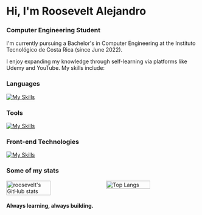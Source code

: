 # Hi, I'm Roosevelt Alejandro

### Computer Engineering Student


I'm currently pursuing a Bachelor's in Computer Engineering at the Instituto Tecnológico de Costa Rica (since June 2022).

I enjoy expanding my knowledge through self-learning via platforms like Udemy and YouTube. My skills include:

<h3 align="left">Languages</h3>

[![My Skills](https://skillicons.dev/icons?i=cpp,py,java,javascript)](https://skillicons.dev)

<h3 align="left">Tools</h3>

[![My Skills](https://skillicons.dev/icons?i=git,linux,ubuntu,vscode,nodejs,mysql,latex)](https://skillicons.dev)

<h3 align="left">Front-end Technologies</h3>

[![My Skills](https://skillicons.dev/icons?i=react)](https://skillicons.dev)



### Some of my stats

<div style="display: flex; justify-content: space-between;">
  <img src="https://github-readme-stats.vercel.app/api?username=rooseveltalej&theme=dracula&rank_icon=github&show_icons=true" alt="roosevelt's GitHub stats" style="width: 48%;" />
  <img src="https://github-readme-stats.vercel.app/api/top-langs/?username=rooseveltalej&hide_progress=false&theme=dracula&layout=compact" alt="Top Langs" style="width: 48%;" />
</div>



#### Always learning, always building.
